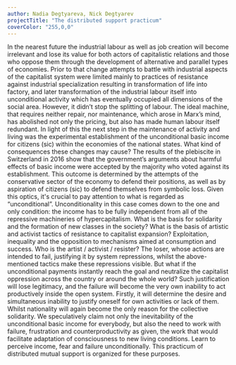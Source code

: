 ```yaml
---
author: Nadia Degtyareva, Nick Degtyarev
projectTitle: "The distributed support practicum"
coverColor: "255,0,0"
--- 
```


In the nearest future the industrial labour as well as job creation will become irrelevant and lose its value for both actors of capitalistic relations and those who oppose them through the development of alternative and parallel types of economies. Prior to that change attempts to battle with industrial aspects of the capitalist system were limited mainly to practices of resistance against industrial specialization resulting in transformation of life into factory, and later transformation of the industrial labour itself into unconditional activity which has eventually occupied all dimensions of the social area. However, it didn’t stop the splitting of labour. The ideal machine, that requires neither repair, nor maintenance, which arose in Marx’s mind, has abolished not only the pricing, but also has made human labour itself redundant. In light of this the next step in the maintenance of activity and living was the experimental establishment of the unconditional basic income for citizens (sic) within the economies of the national states.
What kind of consequences these changes may cause? The results of the plebiscite in Switzerland in 2016 show that the government’s arguments about harmful effects of basic income were accepted by the majority who voted against its establishment. This outcome is determined by the attempts of the conservative sector of the economy to defend their positions, as well as by aspiration of citizens (sic) to defend themselves from symbolic loss. Given this optics, it's crucial to pay attention to what is regarded as “unconditional”. Unconditionality in this case comes down to the one and only condition: the income has to be fully independent from all of the repressive machineries of hypercapitalism.
What is the basis for solidarity and the formation of new classes in the society? What is the basis of artistic and activist tactics of resistance to capitalist expansion? Exploitation, inequality and the opposition to mechanisms aimed at consumption and success. Who is the artist / activist / resister? The loser, whose actions are intended to fail, justifying it by system repressions, whilst the above-mentioned tactics make these repressions visible. But what if the unconditional payments instantly reach the goal and neutralize the capitalist oppression across the country or around the whole world? Such justification will lose legitimacy, and the failure will become the very own inability to act productively inside the open system. Firstly, it will determine the desire and simultaneous inability to justify oneself for own activities or lack of them. Whilst nationality will again become the only reason for the collective solidarity.
We speculatively claim not only the inevitability of the unconditional basic income for everybody, but also the need to work with failure, frustration and counterproductivity as given, the work that would facilitate adaptation of consciousness to new living conditions. Learn to perceive income, fear and failure unconditionally. This practicum of distributed mutual support is organized for these purposes.

